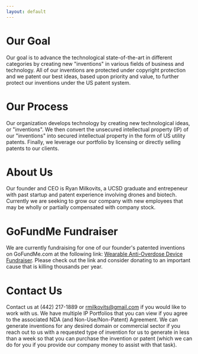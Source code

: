 ```yaml
---
layout: default
---
```


# Our Goal

Our goal is to advance the technological state-of-the-art in different categories by creating new "inventions" in various fields of business and technology. All of our inventions are protected under copyright protection and we patent our best ideas, based upon priority and value, to further protect our inventions under the US patent system.

# Our Process

Our organization develops technology by creating new technological ideas, or "inventions". We then convert the unsecured intellectual property (IP) of our "inventions" into secured intellectual property in the form of US utility patents. Finally, we leverage our portfolio by licensing or directly selling patents to our clients. 

# About Us

Our founder and CEO is Ryan Milkovits, a UCSD graduate and entrepeneur with past startup and patent experience involving drones and biotech. Currently we are seeking to grow our company with new employees that may be wholly or partially compensated with company stock.

# GoFundMe Fundraiser

We are currently fundraising for one of our founder's patented inventions on GoFundMe.com at the following link: [Wearable Anti-Overdose Device Fundraiser](https://www.gofundme.com/f/fund-an-automatic-antioverdose-wearable-device). Please check out the link and consider donating to an important cause that is killing thousands per year.

# Contact Us

Contact us at (442) 217-1889 or rmilkovits@gmail.com if you would like to work with us. We have multiple IP Portfolios that you can view if you agree to the associated NDA (and Non-Use/Non-Patent) Agreement. We can generate inventions for any desired domain or commercial sector if you reach out to us with a requested type of invention for us to generate in less than a week so that you can purchase the invention or patent (which we can do for you if you provide our company money to assist with that task).